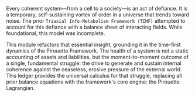 Every coherent system—from a cell to a society—is an act of defiance. It is a temporary, self-sustaining vortex of order in a universe that trends toward noise. The prior `Triaxial Info-Metabolism Framework (TIMF)` attempted to account for this defiance with a balance sheet of interacting fields. While foundational, this model was incomplete.

This module refactors that essential insight, grounding it in the time-first dynamics of the Pirouette Framework. The health of a system is not a static accounting of assets and liabilities, but the moment-to-moment outcome of a single, fundamental struggle: the drive to generate and sustain internal coherence against the ceaseless, erosive pressure of the external world. This ledger provides the universal calculus for that struggle, replacing all prior balance equations with the framework's core engine: the Pirouette Lagrangian.